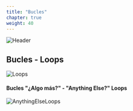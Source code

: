 ```yaml
---
title: "Bucles"
chapter: true
weight: 40
---
```


![Header](/images/Loops1.jpg)

## Bucles - Loops

![Loops](/images/Loops.jpg)

#### Bucles "¿Algo más?" - "Anything Else?" Loops

![AnythingElseLoops](/images/ElseLoop.jpg)

